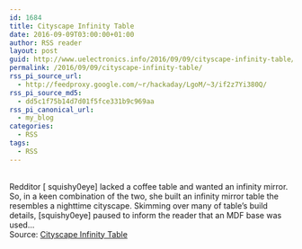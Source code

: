 ```yaml
---
id: 1684
title: Cityscape Infinity Table
date: 2016-09-09T03:00:00+01:00
author: RSS reader
layout: post
guid: http://www.uelectronics.info/2016/09/09/cityscape-infinity-table/
permalink: /2016/09/09/cityscape-infinity-table/
rss_pi_source_url:
  - http://feedproxy.google.com/~r/hackaday/LgoM/~3/if2z7Yi380Q/
rss_pi_source_md5:
  - dd5c1f75b14d7d01f5fce331b9c969aa
rss_pi_canonical_url:
  - my_blog
categories:
  - RSS
tags:
  - RSS
---
```

&#013;  
Redditor [ squishy0eye] lacked a coffee table and wanted an infinity mirror. So, in a keen combination of the two, she built an infinity mirror table the resembles a nighttime cityscape. Skimming over many of table’s build details, [squishy0eye] paused to inform the reader that an MDF base was used…&#013;  
Source: <a href="http://feedproxy.google.com/~r/hackaday/LgoM/~3/if2z7Yi380Q/" target="_blank">Cityscape Infinity Table</a>